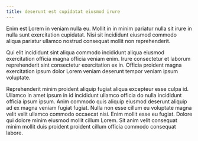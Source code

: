 ```yaml
---
title: deserunt est cupidatat eiusmod irure
---
```


Enim est Lorem in veniam nulla eu. Mollit in in minim pariatur nulla sit irure in nulla sunt exercitation cupidatat. Nisi sit incididunt eiusmod commodo aliqua pariatur ullamco nostrud consequat mollit non reprehenderit.

Qui elit incididunt sint aliqua commodo incididunt aliqua eiusmod exercitation officia magna officia veniam enim. Irure consectetur et laborum reprehenderit sint consectetur exercitation ex in. Officia proident magna exercitation ipsum dolor Lorem veniam deserunt tempor veniam ipsum voluptate.

Reprehenderit minim proident aliquip fugiat aliqua excepteur esse culpa id. Ullamco in amet ipsum in id incididunt ullamco officia do nulla incididunt officia ipsum ipsum. Anim commodo quis aliquip eiusmod deserunt aliquip ad ex magna veniam fugiat fugiat. Nulla non esse cillum eu voluptate magna velit velit ullamco commodo occaecat nisi. Enim mollit esse eu fugiat. Dolore qui dolore minim eiusmod mollit cillum Lorem. Sit anim velit consequat minim mollit duis proident proident cillum officia commodo consequat labore.